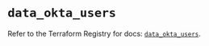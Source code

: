 # `data_okta_users`

Refer to the Terraform Registry for docs: [`data_okta_users`](https://registry.terraform.io/providers/okta/okta/4.11.1/docs/data-sources/users).
